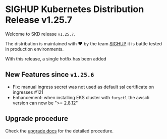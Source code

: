 # SIGHUP Kubernetes Distribution Release v1.25.7

Welcome to SKD release `v1.25.7`.

The distribution is maintained with ❤️ by the team [SIGHUP](https://sighup.io/) it is battle tested in production environments.

With this release, a single hotfix has been added

## New Features since `v1.25.6`

- Fix: manual ingress secret was not used as default ssl certificate on ingresses #121
- Enhancement: when installing EKS cluster with `furyctl` the awscli version can now be ">= 2.8.12"

## Upgrade procedure

Check the [upgrade docs](https://github.com/sighupio/furyctl/tree/main/docs/upgrades/kfd) for the detailed procedure.
